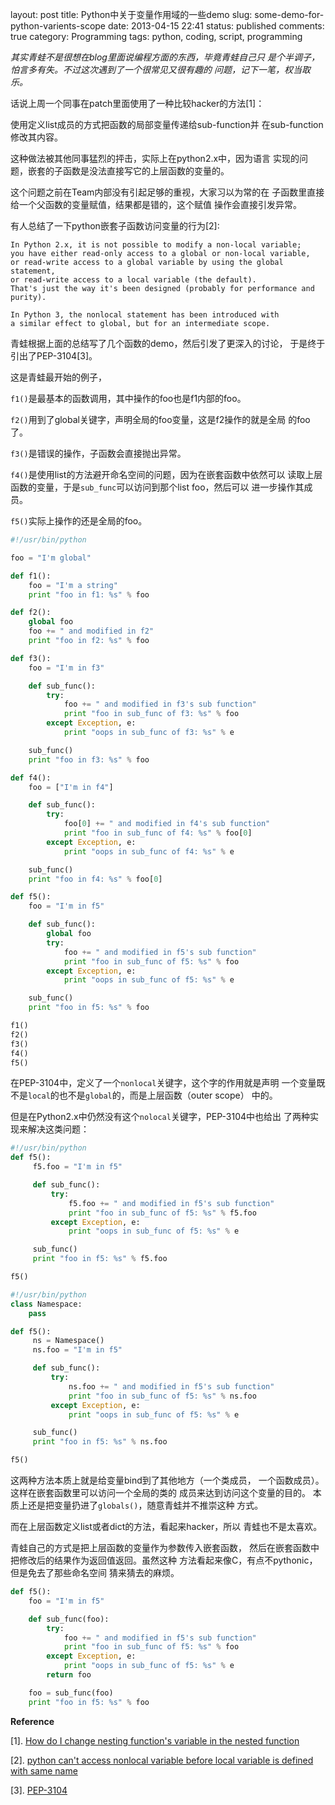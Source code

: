 layout: post
title: Python中关于变量作用域的一些demo
slug: some-demo-for-python-varients-scope
date: 2013-04-15 22:41
status: published
comments: true
category: Programming
tags: python, coding, script, programming


_其实青蛙不是很想在blog里面说编程方面的东西，毕竟青蛙自己只
是个半调子，怕言多有失。不过这次遇到了一个很常见又很有趣的
问题，记下一笔，权当取乐。_

话说上周一个同事在patch里面使用了一种比较hacker的方法\[1\]：

使用定义list成员的方式把函数的局部变量传递给sub-function并
在sub-function修改其内容。

这种做法被其他同事猛烈的抨击，实际上在python2.x中，因为语言
实现的问题，嵌套的子函数是没法直接写它的上层函数的变量的。

这个问题之前在Team内部没有引起足够的重视，大家习以为常的在
子函数里直接给一个父函数的变量赋值，结果都是错的，这个赋值
操作会直接引发异常。

有人总结了一下python嵌套子函数访问变量的行为\[2\]:

    In Python 2.x, it is not possible to modify a non-local variable;
    you have either read-only access to a global or non-local variable,
    or read-write access to a global variable by using the global statement,
    or read-write access to a local variable (the default). 
    That's just the way it's been designed (probably for performance and purity).

    In Python 3, the nonlocal statement has been introduced with
    a similar effect to global, but for an intermediate scope.

青蛙根据上面的总结写了几个函数的demo，然后引发了更深入的讨论，
于是终于引出了PEP-3104\[3\]。

这是青蛙最开始的例子，

`f1()`是最基本的函数调用，其中操作的foo也是f1内部的foo。

`f2()`用到了global关键字，声明全局的foo变量，这是f2操作的就是全局
的foo了。

`f3()`是错误的操作，子函数会直接抛出异常。

`f4()`是使用list的方法避开命名空间的问题，因为在嵌套函数中依然可以
读取上层函数的变量，于是`sub_func`可以访问到那个list foo，然后可以
进一步操作其成员。

`f5()`实际上操作的还是全局的foo。

```python
#!/usr/bin/python

foo = "I'm global"

def f1():
    foo = "I'm a string"
    print "foo in f1: %s" % foo

def f2():
    global foo
    foo += " and modified in f2"
    print "foo in f2: %s" % foo

def f3():
    foo = "I'm in f3"

    def sub_func():
        try:
            foo += " and modified in f3's sub function"
            print "foo in sub_func of f3: %s" % foo
        except Exception, e:
            print "oops in sub_func of f3: %s" % e

    sub_func()
    print "foo in f3: %s" % foo

def f4():
    foo = ["I'm in f4"]

    def sub_func():
        try:
            foo[0] += " and modified in f4's sub function"
            print "foo in sub_func of f4: %s" % foo[0]
        except Exception, e:
            print "oops in sub_func of f4: %s" % e

    sub_func()
    print "foo in f4: %s" % foo[0]

def f5():
    foo = "I'm in f5"

    def sub_func():
        global foo
        try:
            foo += " and modified in f5's sub function"
            print "foo in sub_func of f5: %s" % foo
        except Exception, e:
            print "oops in sub_func of f5: %s" % e

    sub_func()
    print "foo in f5: %s" % foo

f1()
f2()
f3()
f4()
f5() 

```

在PEP-3104中，定义了一个`nonlocal`关键字，这个字的作用就是声明
一个变量既不是`local`的也不是`global`的，而是上层函数（outer scope）
中的。

但是在Python2.x中仍然没有这个`nolocal`关键字，PEP-3104中也给出
了两种实现来解决这类问题：

```python
#!/usr/bin/python
def f5():
     f5.foo = "I'm in f5"

     def sub_func():
         try:
             f5.foo += " and modified in f5's sub function"
             print "foo in sub_func of f5: %s" % f5.foo
         except Exception, e:
             print "oops in sub_func of f5: %s" % e

     sub_func()
     print "foo in f5: %s" % f5.foo

f5()
```

```python
#!/usr/bin/python
class Namespace:
    pass

def f5():
     ns = Namespace()
     ns.foo = "I'm in f5"

     def sub_func():
         try:
             ns.foo += " and modified in f5's sub function"
             print "foo in sub_func of f5: %s" % ns.foo
         except Exception, e:
             print "oops in sub_func of f5: %s" % e

     sub_func()
     print "foo in f5: %s" % ns.foo

f5()
```

这两种方法本质上就是给变量bind到了其他地方（一个类成员，
一个函数成员）。这样在嵌套函数里可以访问一个全局的类的
成员来达到访问这个变量的目的。
本质上还是把变量扔进了`globals()`，随意青蛙并不推崇这种
方式。

而在上层函数定义list或者dict的方法，看起来hacker，所以
青蛙也不是太喜欢。

青蛙自己的方式是把上层函数的变量作为参数传入嵌套函数，
然后在嵌套函数中把修改后的结果作为返回值返回。虽然这种
方法看起来像C，有点不pythonic，但是免去了那些命名空间
猜来猜去的麻烦。

```python
def f5():
    foo = "I'm in f5"

    def sub_func(foo):
        try:
            foo += " and modified in f5's sub function"
            print "foo in sub_func of f5: %s" % foo
        except Exception, e:
            print "oops in sub_func of f5: %s" % e
        return foo

    foo = sub_func(foo)
    print "foo in f5: %s" % foo
```


    
**Reference**

\[1\]. [How do I change nesting function's variable in the nested function](http://stackoverflow.com/questions/6198709/how-do-i-change-nesting-functions-variable-in-the-nested-function)

\[2\]. [python can't access nonlocal variable before local variable is defined with same name](http://stackoverflow.com/questions/13282910/python-cant-access-nonlocal-variable-before-local-variable-is-defined-with-same)

\[3\]. [PEP-3104](http://www.python.org/dev/peps/pep-3104/)
